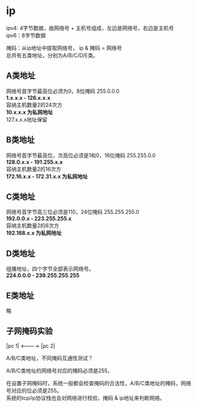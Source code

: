# ip    
    
ipv4: 4字节数据，由网络号 + 主机号组成，左边是网络号，右边是主机号    
ipv6：8字节数据    
    
掩码：从ip地址中提取网络号， ip & 掩码 = 网络号      
总共有五类地址，分别为A/B/C/D/E类。     
  
## A类地址  
网络号首字节最高位必须为0，8位掩码 255.0.0.0    
**1.x.x.x - 126.x.x.x**    
容纳主机数量2的24次方    
**10.x.x.x 为私网地址**    
127.x.x.x地址保留    
    
    
## B类地址  
网络号首字节最高位，次高位必须是1和0，16位掩码 255.255.0.0    
**128.0.x.x - 191.255.x.x**       
容纳主机数量2的16次方    
**172.16.x.x - 172.31.x.x 为私网地址**    
    
    
## C类地址  
网络号首字节高三位必须是110，24位掩码 255.255.255.0    
**192.0.0.x - 223.255.255.x**    
容纳主机数量2的8次方    
**192.168.x.x 为私网地址**    
    

## D类地址    
组播地址，四个字节全部表示网络号。  
**224.0.0.0 - 239.255.255.255**  
  
    
## E类地址    
略  
    
    
## 子网掩码实验    
    
|pc 1| <----> |pc 2|    
    
A/B/C类地址，不同掩码互通性测试？    
    
A/B/C类地址的网络号对应的掩码必须是255，    
    
在设置子网掩码时，系统一般都会检查掩码的合法性，A/B/C类地址的掩码，网络号对应的位必须是255。    
系统的tcp/ip协议栈也会对网络进行校验，掩码 & ip地址来判断网络。    
